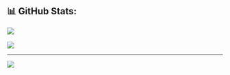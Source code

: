<!--## Hi there 👋


**Shreyassp002/Shreyassp002** is a ✨ _special_ ✨ repository because its `README.md` (this file) appears on your GitHub profile.

Here are some ideas to get you started:

- 🔭 I’m currently working on ...
- 🌱 I’m currently learning ...
- 👯 I’m looking to collaborate on ...
- 🤔 I’m looking for help with ...
- 💬 Ask me about ...
- 📫 How to reach me: ...
- 😄 Pronouns: ...
- ⚡ Fun fact: ...
-->
## 📊 GitHub Stats:
![](https://github-readme-stats.vercel.app/api?username=Shreyassp002&show_icons=true&theme=vision-friendly-dark&hide=contribs&hide_border=false&include_all_commits=true&count_private=true)
<br/>
<br/>
![](https://github-readme-streak-stats.herokuapp.com/?user=Shreyassp002&theme=midnight-purple&hide_border=false)
<br/>







---
![](https://visitcount.itsvg.in/api?id=rey_0_2&label=Profile%20Views&pretty=true)
<br/>
<!--[![wakatime](https://wakatime.com/badge/user/d9eddcfd-8a78-4188-b6d9-6d0af2abf114.svg)](https://wakatime.com/@d9eddcfd-8a78-4188-b6d9-6d0af2abf114)-->
